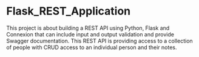 # Flask_REST_Application
This project is about building a REST API using Python, Flask and Connexion that can include input and output validation and provide Swagger documentation. 
This REST API is providing access to a collection of people with CRUD access to an individual person and their notes.
